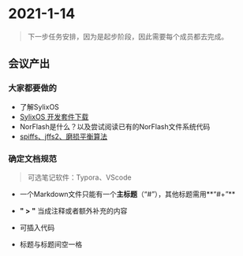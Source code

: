 # 2021-1-14

> 下一步任务安排，因为是起步阶段，因此需要每个成员都去完成。

## 会议产出

### 大家都要做的

- 了解SylixOS
- [SylixOS 开发套件下载](https://sylixos.com/)
- NorFlash是什么？以及尝试阅读已有的NorFlash文件系统代码
- [spiffs、jffs2、磨损平衡算法](https://github.com/oscomp/proj32-NorFlash-FileSystem-on-SylixOS)

### 确定文档规范

> 可选笔记软件：Typora、VScode

- 一个Markdown文件只能有一个**主标题**（“#”），其他标题需用**“#+”**

- **" > "** 当成注释或者额外补充的内容
- 可插入代码
- 标题与标题间空一格

